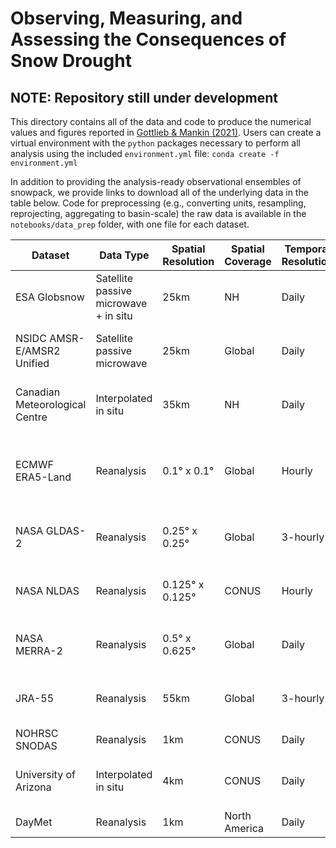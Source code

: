 # Observing, Measuring, and Assessing the Consequences of Snow Drought
## NOTE: Repository still under development

This directory contains all of the data and code to produce the numerical values and figures reported in [Gottlieb & Mankin (2021)](https://journals.ametsoc.org/view/journals/bams/aop/BAMS-D-20-0243.1/BAMS-D-20-0243.1.xml?tab_body=fulltext-display). Users can create a virtual environment with the `python` packages necessary to perform all analysis using the included `environment.yml` file:
`conda create -f environment.yml`

In addition to providing the analysis-ready observational ensembles of snowpack, we provide links to download all of the underlying data in the table below. Code for preprocessing (e.g., converting units, resampling, reprojecting, aggregating to basin-scale) the raw data is available in the `notebooks/data_prep` folder, with one file for each dataset.

| Dataset | Data Type | Spatial Resolution | Spatial Coverage | Temporal Resolution | Temporal Coverage | Where to Download | Download Method |
| ------- | --------- | ------------------ | ---------------- | ------------------- | ----------------- | ----------------- | --------------- |
| ESA Globsnow | Satellite passive microwave + in situ | 25km | NH | Daily | 1979-2018 | https://www.globsnow.info/swe/ | wget |
| NSIDC AMSR-E/AMSR2 Unified | Satellite passive microwave | 25km | Global | Daily | 2002-present | https://nsidc.org/data/ae\_dysno | wget (NASA Earthdata account required) | 
| Canadian Meteorological Centre | Interpolated in situ | 35km | NH | Daily | 1998-2019 | https://nsidc.org/data/NSIDC-0447/versions/1 | wget (NASA Earthdata account required) |
| ECMWF ERA5-Land | Reanalysis | 0.1° x 0.1° | Global | Hourly | 1979-present | https://cds.climate.copernicus.eu/cdsapp\#!/dataset/reanalysis-era5-land?tab=form | python script (Copernicus CDS account required) |
| NASA GLDAS-2 | Reanalysis | 0.25° x 0.25° | Global | 3-hourly | 2000-present | https://disc.gsfc.nasa.gov/datasets?keywords=GLDAS | wget (NASA Earthdata account required) |
| NASA NLDAS | Reanalysis | 0.125° x 0.125° | CONUS | Hourly | 1979-present  | https://disc.gsfc.nasa.gov/datasets?keywords=NLDAS | wget (NASA Earthdata account required) |
| NASA MERRA-2 | Reanalysis | 0.5° x 0.625° | Global | Daily | 1980-present | https://disc.gsfc.nasa.gov/datasets?project=MERRA-2 | wget (NASA Earthdata account required) |
| JRA-55 | Reanalysis | 55km | Global | 3-hourly | 1958-present | https://rda.ucar.edu/datasets/ds628.0/index.html\#!access | wget (UCAR RDA account required) |
| NOHRSC SNODAS | Reanalysis | 1km | CONUS | Daily | 2003-present | https://nsidc.org/data/g02158 | wget |
| University of Arizona | Interpolated in situ | 4km | CONUS | Daily | 1981-2017 | https://nsidc.org/data/nsidc-0719 | wget (NASA Earthdata account required) |
| DayMet | Reanalysis | 1km | North America | Daily | 1980-present | https://daymet.ornl.gov/getdata | wget |
